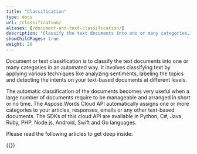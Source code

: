 ```yaml
---
title: "Classification"
type: docs
url: /classification/
aliases: [/document-and-text-classification/]
description: "Classify the text documents into one or many categories."
showChildPages: true
weight: 20
---
```


Document or text classification is to classify the text documents into one or many categories in an automated way. It involves classifying text by applying various techniques like analyzing sentiments, labeling the topics and detecting the intents on your text-based documents at different levels.

The automatic classification of the documents becomes very useful when a large number of documents require to be manageable and arranged in short or no time. The Aspose.Words Cloud API automatically assigns one or more categories to your articles, responses, emails or any other text-based documents. The SDKs of this cloud API are available in Python, C#, Java, Ruby, PHP, Node.js, Android, Swift and Go languages.

Please read the following articles to get deep inside:

{{<list-children-pages>}}